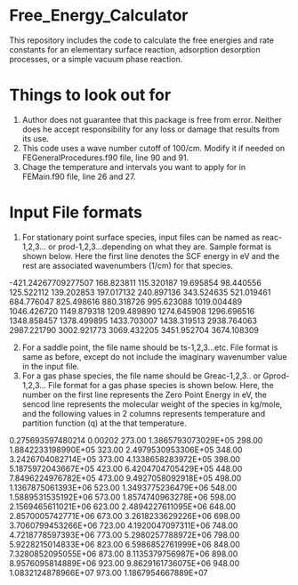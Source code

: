 # Free_Energy_Calculator
This repository includes the code to calculate the free energies and rate constants for an elementary surface reaction, adsorption desorption processes, or a simple vacuum phase reaction. 

Things to look out for
======================
1. Author does not guarantee that this package is free from error. Neither does he accept responsibility
   for any loss or damage that results from its use.
1. This code uses a wave number cutoff of 100/cm. Modify it if needed on FEGeneralProcedures.f90 file, line 90 and 91.
2. Chage the temperature and intervals you want to apply for in FEMain.f90 file, line 26 and 27.

Input File formats
==================
1. For stationary point surface species, input files can be named as reac-1,2,3... or prod-1,2,3...depending on what they are. Sample format is shown below. Here the first line denotes the SCF energy in eV and the rest are associated wavenumbers (1/cm) for that species.

-421.24267709277507
168.823811
115.320187
19.695854
98.440556
125.522112
139.202853
197.017132
240.897136
343.524635
521.019461
684.776047
825.498616
880.318726
995.623088
1019.004489
1046.426720
1149.879318
1209.489890
1274.645908
1296.696516
1348.858457
1378.499895
1433.703007
1438.319513
2938.764063
2987.221790
3002.921773
3069.432205
3451.952704
3674.108309

2. For a saddle point, the file name should be ts-1,2,3...etc. File format is same as before, except do not include the imaginary wavenumber value in the input file.
3. For a gas phase species, the file name should be Greac-1,2,3.. or Gprod-1,2,3... File format for a gas phase species is shown below. Here, the number on the first line represents the Zero Point Energy in eV, the sencod line represents the molecular weight of the species in kg/mole, and the following values in 2 columns represents temperature and partition function (q) at the that temperature.  

0.275693597480214
0.00202
273.00    1.3865793073029E+05
298.00    1.8842233198990E+05
323.00    2.4979530953306E+05
348.00    3.2426704082714E+05
373.00    4.1338658283972E+05
398.00    5.1875972043667E+05
423.00    6.4204704705429E+05
448.00    7.8496224976782E+05
473.00    9.4927058092918E+05
498.00    1.1367875061393E+06
523.00    1.3493775236479E+06
548.00    1.5889531535192E+06
573.00    1.8574740963278E+06
598.00    2.1569465611021E+06
623.00    2.4894227611095E+06
648.00    2.8570005742771E+06
673.00    3.2618233629226E+06
698.00    3.7060799453266E+06
723.00    4.1920047097311E+06
748.00    4.7218778597393E+06
773.00    5.2980257788972E+06
798.00    5.9228215014833E+06
823.00    6.5986852761999E+06
848.00    7.3280852095055E+06
873.00    8.1135379756987E+06
898.00    8.9576095814889E+06
923.00    9.8629161736075E+06
948.00    1.0832124878966E+07
973.00    1.1867954667889E+07
